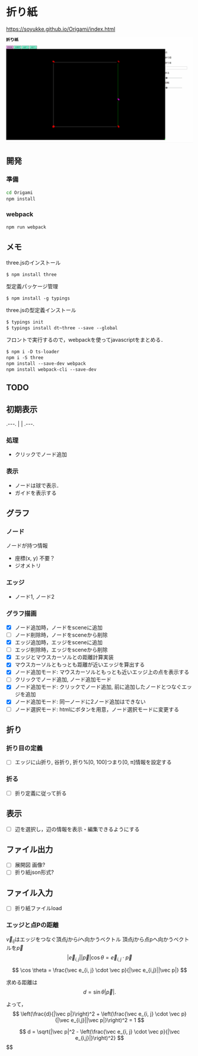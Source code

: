 # 折り紙

https://soyukke.github.io/Origami/index.html

![](./img/example1.gif)

## 開発

### 準備
```sh
cd Origami
npm install
```

### webpack

```sh
npm run webpack 
```

## メモ
three.jsのインストール
```shell
$ npm install three
```

型定義パッケージ管理
```shell
$ npm install -g typings
```

three.jsの型定義インストール
```shell
$ typings init
$ typings install dt~three --save --global
```

フロントで実行するので，webpackを使ってjavascriptをまとめる．
```
$ npm i -D ts-loader
npm i -S three
npm install --save-dev webpack
npm install webpack-cli --save-dev
```

## TODO

## 初期表示
.---.
|   |
.---.

### 処理
- クリックでノード追加

### 表示
- ノードは球で表示．
- ガイドを表示する


## グラフ

### ノード

ノードが持つ情報
- 座標(x, y) 不要？
- ジオメトリ


### エッジ

- ノード1, ノード2

### グラフ描画

* [x] ノード追加時，ノードをsceneに追加
* [ ] ノード削除時，ノードをsceneから削除
* [x] エッジ追加時，エッジをsceneに追加
* [ ] エッジ削除時，エッジをsceneから削除
* [x] エッジとマウスカーソルとの距離計算実装
* [x] マウスカーソルともっとも距離が近いエッジを算出する
* [x] ノード追加モード: マウスカーソルともっとも近いエッジ上の点を表示する
* [ ] クリックでノード追加, ノード追加モード
* [x] ノード追加モード: クリックでノード追加, 前に追加したノードとつなぐエッジを追加
* [x] ノード追加モード: 同一ノードに2ノード追加はできない
* [ ] ノード選択モード: htmlにボタンを用意，ノード選択モードに変更する

## 折り

### 折り目の定義

* [ ] エッジに山折り, 谷折り, 折り%[0, 100]つまり[0, π]情報を設定する

### 折る

* [ ] 折り定義に従って折る

## 表示

* [ ] 辺を選択し，辺の情報を表示・編集できるようにする

## ファイル出力

* [ ] 展開図 画像?
* [ ] 折り紙json形式?

## ファイル入力

* [ ] 折り紙ファイルload


### エッジと点Pの距離
$\vec v_{ij}$はエッジをつなぐ頂点$j$から$i$へ向かうベクトル
頂点$j$から点pへ向かうベクトルを$\vec p$
$$
|\vec e_{i,j}||\vec p|\cos \theta = \vec e_{i, j} \cdot \vec p
$$

$$
\cos \theta = \frac{\vec e_{i, j} \cdot \vec p}{|\vec e_{i,j}||\vec p|}
$$

求める距離は
$$
d = \sin \theta |\vec p|.
$$

よって，
$$
\left(\frac{d}{|\vec p|}\right)^2 + \left(\frac{\vec e_{i, j} \cdot \vec p}{|\vec e_{i,j}||\vec p|}\right)^2 = 1
$$

$$
d = \sqrt{|\vec p|^2 - \left(\frac{\vec e_{i, j} \cdot \vec p}{|\vec e_{i,j}|}\right)^2}
$$
$$

